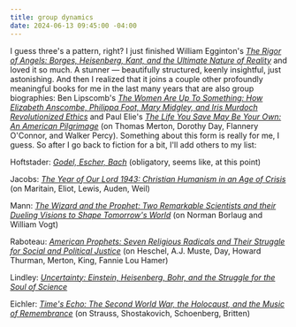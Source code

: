 ```yaml
---
title: group dynamics
date: 2024-06-13 09:45:00 -04:00
---
```


I guess three's a pattern, right? I just finished William Egginton's *[The Rigor of Angels: Borges, Heisenberg, Kant, and the Ultimate Nature of Reality](https://www.penguinrandomhouse.com/books/678831/the-rigor-of-angels-by-william-egginton/)* and loved it so much. A stunner — beautifully structured, keenly insightful, just astonishing. And then I realized that it joins a couple other profoundly meaningful books for me in the last many years that are also group biographies: Ben Lipscomb's *[The Women Are Up To Something: How Elizabeth Anscombe, Philippa Foot, Mary Midgley, and Iris Murdoch Revolutionized Ethics](https://global.oup.com/academic/product/the-women-are-up-to-something-9780197541074?cc=us&lang=en&)* and Paul Elie's *[The Life You Save May Be Your Own: An American Pilgrimage](https://us.macmillan.com/books/9780374529215/thelifeyousavemaybeyourown)* (on Thomas Merton, Dorothy Day, Flannery O'Connor, and Walker Percy). Something about this form is really for me, I guess. So after I go back to fiction for a bit, I'll add others to my list:

Hoftstader: *[Godel, Escher, Bach](https://www.amazon.com/G%C3%B6del-Escher-Bach-Eternal-Golden/dp/0465026567)* (obligatory, seems like, at this point)

Jacobs: *[The Year of Our Lord 1943: Christian Humanism in an Age of Crisis](https://global.oup.com/academic/product/the-year-of-our-lord-1943-9780190864651?cc=us&lang=en&)* (on Maritain, Eliot, Lewis, Auden, Weil)

Mann: *[The Wizard and the Prophet: Two Remarkable Scientists and their Dueling Visions to Shape Tomorrow's World](https://www.penguinrandomhouse.com/books/220698/the-wizard-and-the-prophet-by-charles-c-mann/)* (on Norman Borlaug and William Vogt)

Raboteau: *[American Prophets: Seven Religious Radicals and Their Struggle for Social and Political Justice](https://press.princeton.edu/books/hardcover/9780691164304/american-prophets)* (on Heschel, A.J. Muste, Day, Howard Thurman, Merton, King, Fannie Lou Hamer)

Lindley: *[Uncertainty: Einstein, Heisenberg, Bohr, and the Struggle for the Soul of Science](https://www.penguinrandomhouse.com/books/101691/uncertainty-by-david-lindley/)*

Eichler: *[Time's Echo: The Second World War, the Holocaust, and the Music of Remembrance](https://www.penguinrandomhouse.com/books/576272/times-echo-by-jeremy-eichler/)* (on Strauss, Shostakovich, Schoenberg, Britten)